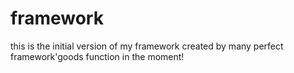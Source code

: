 # framework
this is the initial version of my framework created by many perfect framework'goods function in the moment!
